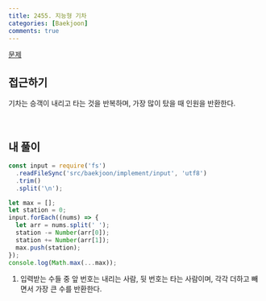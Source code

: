 ```yaml
---
title: 2455. 지능형 기차
categories: [Baekjoon]
comments: true
---
```


[문제](https://www.acmicpc.net/problem/2455)

## 접근하기

기차는 승객이 내리고 타는 것을 반복하며, 가장 많이 탔을 때 인원을 반환한다.

<br>

## 내 풀이

```js
const input = require('fs')
  .readFileSync('src/baekjoon/implement/input', 'utf8')
  .trim()
  .split('\n');

let max = [];
let station = 0;
input.forEach((nums) => {
  let arr = nums.split(' ');
  station -= Number(arr[0]);
  station += Number(arr[1]);
  max.push(station);
});
console.log(Math.max(...max));
```

1. 입력받는 수들 중 앞 번호는 내리는 사람, 뒷 번호는 타는 사람이며, 각각 더하고 빼면서 가장 큰 수를 반환한다.
